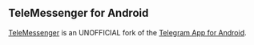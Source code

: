 ## TeleMessenger for Android

[TeleMessenger](https://play.google.com/store/apps/details?id=com.trenyapps.telemessenger) is an UNOFFICIAL fork of the [Telegram App for Android](https://play.google.com/store/apps/details?id=org.telegram.messenger).
